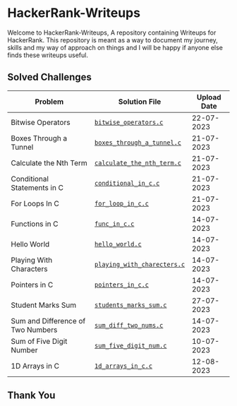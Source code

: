 # HackerRank-Writeups 

Welcome to HackerRank-Writeups, A repository containing Writeups for HackerRank. This repository is meant as a way to document my journey, skills and my way of approach on things and I will be happy if anyone else finds these writeups useful.

## Solved Challenges 

| Problem | Solution File | Upload Date |
|---------|---------------|-------------|
| Bitwise Operators | [`bitwise_operators.c`](./bitwise_operators.c) | 22-07-2023 |
| Boxes Through a Tunnel | [`boxes_through_a_tunnel.c`](./boxes_through_a_tunnel.c) | 21-07-2023 |
| Calculate the Nth Term | [`calculate_the_nth_term.c`](./calculate_the_nth_term.c) | 21-07-2023 |
| Conditional Statements in C | [`conditional_in_c.c`](./conditional_in_c.c) | 21-07-2023 |
| For Loops In C | [`for_loop_in_c.c`](./for_loop_in_c.c) | 21-07-2023 |
| Functions in C | [`func_in_c.c`](./func_in_c.c) | 14-07-2023 |
| Hello World | [`hello_world.c`](./hello_world.c) | 14-07-2023 |
| Playing With Characters | [`playing_with_charecters.c`](./playing_with_charecters.c) | 14-07-2023 |
| Pointers in C | [`pointers_in_c.c`](./pointers_in_c.c) | 14-07-2023 |
| Student Marks Sum | [`students_marks_sum.c`](./students_marks_sum.c) | 27-07-2023 |
| Sum and Difference of Two Numbers | [`sum_diff_two_nums.c`](./sum_diff_two_nums.c) | 14-07-2023 |
| Sum of Five Digit Number | [`sum_five_digit_num.c`](./sum_five_digit_num.c) | 10-07-2023 |
| 1D Arrays in C | [`1d_arrays_in_c.c`](./1d_arrays_in_c.c) | 12-08-2023 |

## Thank You

